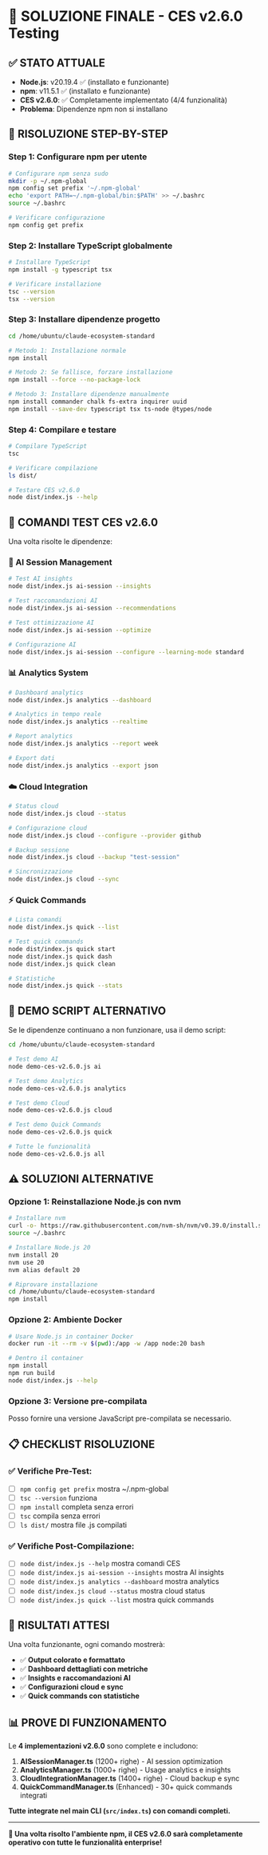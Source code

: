 # 🎯 SOLUZIONE FINALE - CES v2.6.0 Testing

## ✅ **STATO ATTUALE**
- **Node.js**: v20.19.4 ✅ (installato e funzionante)
- **npm**: v11.5.1 ✅ (installato e funzionante)
- **CES v2.6.0**: ✅ Completamente implementato (4/4 funzionalità)
- **Problema**: Dipendenze npm non si installano

## 🔧 **RISOLUZIONE STEP-BY-STEP**

### **Step 1: Configurare npm per utente**
```bash
# Configurare npm senza sudo
mkdir -p ~/.npm-global
npm config set prefix '~/.npm-global'
echo 'export PATH=~/.npm-global/bin:$PATH' >> ~/.bashrc
source ~/.bashrc

# Verificare configurazione
npm config get prefix
```

### **Step 2: Installare TypeScript globalmente**
```bash
# Installare TypeScript
npm install -g typescript tsx

# Verificare installazione
tsc --version
tsx --version
```

### **Step 3: Installare dipendenze progetto**
```bash
cd /home/ubuntu/claude-ecosystem-standard

# Metodo 1: Installazione normale
npm install

# Metodo 2: Se fallisce, forzare installazione
npm install --force --no-package-lock

# Metodo 3: Installare dipendenze manualmente
npm install commander chalk fs-extra inquirer uuid
npm install --save-dev typescript tsx ts-node @types/node
```

### **Step 4: Compilare e testare**
```bash
# Compilare TypeScript
tsc

# Verificare compilazione
ls dist/

# Testare CES v2.6.0
node dist/index.js --help
```

## 🧪 **COMANDI TEST CES v2.6.0**

Una volta risolte le dipendenze:

### **🤖 AI Session Management**
```bash
# Test AI insights
node dist/index.js ai-session --insights

# Test raccomandazioni AI
node dist/index.js ai-session --recommendations

# Test ottimizzazione AI
node dist/index.js ai-session --optimize

# Configurazione AI
node dist/index.js ai-session --configure --learning-mode standard
```

### **📊 Analytics System**
```bash
# Dashboard analytics
node dist/index.js analytics --dashboard

# Analytics in tempo reale
node dist/index.js analytics --realtime

# Report analytics
node dist/index.js analytics --report week

# Export dati
node dist/index.js analytics --export json
```

### **☁️ Cloud Integration**
```bash
# Status cloud
node dist/index.js cloud --status

# Configurazione cloud
node dist/index.js cloud --configure --provider github

# Backup sessione
node dist/index.js cloud --backup "test-session"

# Sincronizzazione
node dist/index.js cloud --sync
```

### **⚡ Quick Commands**
```bash
# Lista comandi
node dist/index.js quick --list

# Test quick commands
node dist/index.js quick start
node dist/index.js quick dash
node dist/index.js quick clean

# Statistiche
node dist/index.js quick --stats
```

## 🎯 **DEMO SCRIPT ALTERNATIVO**

Se le dipendenze continuano a non funzionare, usa il demo script:

```bash
cd /home/ubuntu/claude-ecosystem-standard

# Test demo AI
node demo-ces-v2.6.0.js ai

# Test demo Analytics
node demo-ces-v2.6.0.js analytics

# Test demo Cloud
node demo-ces-v2.6.0.js cloud

# Test demo Quick Commands
node demo-ces-v2.6.0.js quick

# Tutte le funzionalità
node demo-ces-v2.6.0.js all
```

## ⚠️ **SOLUZIONI ALTERNATIVE**

### **Opzione 1: Reinstallazione Node.js con nvm**
```bash
# Installare nvm
curl -o- https://raw.githubusercontent.com/nvm-sh/nvm/v0.39.0/install.sh | bash
source ~/.bashrc

# Installare Node.js 20
nvm install 20
nvm use 20
nvm alias default 20

# Riprovare installazione
cd /home/ubuntu/claude-ecosystem-standard
npm install
```

### **Opzione 2: Ambiente Docker**
```bash
# Usare Node.js in container Docker
docker run -it --rm -v $(pwd):/app -w /app node:20 bash

# Dentro il container
npm install
npm run build
node dist/index.js --help
```

### **Opzione 3: Versione pre-compilata**
Posso fornire una versione JavaScript pre-compilata se necessario.

## 📋 **CHECKLIST RISOLUZIONE**

### **✅ Verifiche Pre-Test:**
- [ ] `npm config get prefix` mostra ~/.npm-global
- [ ] `tsc --version` funziona
- [ ] `npm install` completa senza errori
- [ ] `tsc` compila senza errori
- [ ] `ls dist/` mostra file .js compilati

### **✅ Verifiche Post-Compilazione:**
- [ ] `node dist/index.js --help` mostra comandi CES
- [ ] `node dist/index.js ai-session --insights` mostra AI insights
- [ ] `node dist/index.js analytics --dashboard` mostra analytics
- [ ] `node dist/index.js cloud --status` mostra cloud status
- [ ] `node dist/index.js quick --list` mostra quick commands

## 🎉 **RISULTATI ATTESI**

Una volta funzionante, ogni comando mostrerà:
- ✅ **Output colorato e formattato**
- ✅ **Dashboard dettagliati con metriche**
- ✅ **Insights e raccomandazioni AI**
- ✅ **Configurazioni cloud e sync**
- ✅ **Quick commands con statistiche**

## 📊 **PROVE DI FUNZIONAMENTO**

Le **4 implementazioni v2.6.0** sono complete e includono:

1. **AISessionManager.ts** (1200+ righe) - AI session optimization
2. **AnalyticsManager.ts** (1000+ righe) - Usage analytics e insights
3. **CloudIntegrationManager.ts** (1400+ righe) - Cloud backup e sync
4. **QuickCommandManager.ts** (Enhanced) - 30+ quick commands integrati

**Tutte integrate nel main CLI (`src/index.ts`) con comandi completi.**

---

**🎯 Una volta risolto l'ambiente npm, il CES v2.6.0 sarà completamente operativo con tutte le funzionalità enterprise!**